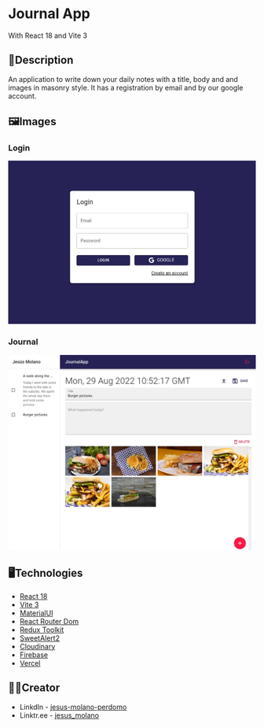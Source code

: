 # Journal App
With React 18 and Vite 3

## 📃Description

An application to write down your daily notes with a title, body and and images in masonry style.
It has a registration by email and by our google account.

## 🖼️Images
### Login
![Login Image](https://github.com/jesus-molano/react18-journal-app/blob/abe00f4d0a8d2ff93e887768b537ce5e1595da27/public/login.webp "Login image")
### Journal
![Journal Image](https://github.com/jesus-molano/react18-journal-app/blob/abe00f4d0a8d2ff93e887768b537ce5e1595da27/public/journal.webp "Journal image")


## 🖥️Technologies

* [React 18](https://reactjs.org)
* [Vite 3](https://vitejs.dev)
* [MaterialUI](https://mui.com/)
* [React Router Dom](https://reactrouter.com/)
* [Redux Toolkit](https://redux-toolkit.js.org/)
* [SweetAlert2](https://sweetalert2.github.io/)
* [Cloudinary](https://cloudinary.com/)
* [Firebase](https://firebase.google.com/)
* [Vercel](https://vercel.com/)

## 🧔🏻Creator
* LinkdIn - [jesus-molano-perdomo](https://www.linkedin.com/in/jesus-molano-perdomo/)
* Linktr.ee - [jesus_molano](https://linktr.ee/jesus_molano)

